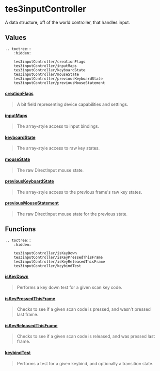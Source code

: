 # tes3inputController

A data structure, off of the world controller, that handles input.

## Values

```eval_rst
.. toctree::
    :hidden:

    tes3inputController/creationFlags
    tes3inputController/inputMaps
    tes3inputController/keyboardState
    tes3inputController/mouseState
    tes3inputController/previousKeyboardState
    tes3inputController/previousMouseStatement
```

#### [creationFlags](tes3inputController/creationFlags.md)

> A bit field representing device capabilities and settings.

#### [inputMaps](tes3inputController/inputMaps.md)

> The array-style access to input bindings.

#### [keyboardState](tes3inputController/keyboardState.md)

> The array-style access to raw key states.

#### [mouseState](tes3inputController/mouseState.md)

> The raw DirectInput mouse state.

#### [previousKeyboardState](tes3inputController/previousKeyboardState.md)

> The array-style access to the previous frame's raw key states.

#### [previousMouseStatement](tes3inputController/previousMouseStatement.md)

> The raw DirectInput mouse state for the previous state.

## Functions

```eval_rst
.. toctree::
    :hidden:

    tes3inputController/isKeyDown
    tes3inputController/isKeyPressedThisFrame
    tes3inputController/isKeyReleasedThisFrame
    tes3inputController/keybindTest
```

#### [isKeyDown](tes3inputController/isKeyDown.md)

> Performs a key down test for a given scan key code.

#### [isKeyPressedThisFrame](tes3inputController/isKeyPressedThisFrame.md)

> Checks to see if a given scan code is pressed, and wasn't pressed last frame.

#### [isKeyReleasedThisFrame](tes3inputController/isKeyReleasedThisFrame.md)

> Checks to see if a given scan code is released, and was pressed last frame.

#### [keybindTest](tes3inputController/keybindTest.md)

> Performs a test for a given keybind, and optionally a transition state.
